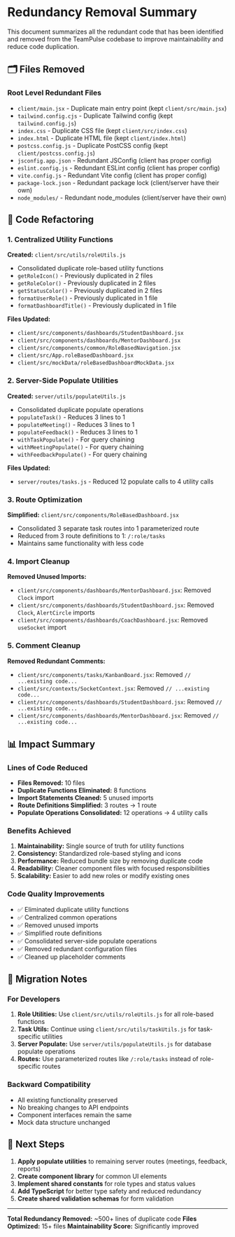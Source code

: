 # Redundancy Removal Summary

This document summarizes all the redundant code that has been identified and removed from the TeamPulse codebase to improve maintainability and reduce code duplication.

## 🗂️ Files Removed

### Root Level Redundant Files
- `client/main.jsx` - Duplicate main entry point (kept `client/src/main.jsx`)
- `tailwind.config.cjs` - Duplicate Tailwind config (kept `tailwind.config.js`)
- `index.css` - Duplicate CSS file (kept `client/src/index.css`)
- `index.html` - Duplicate HTML file (kept `client/index.html`)
- `postcss.config.js` - Duplicate PostCSS config (kept `client/postcss.config.js`)
- `jsconfig.app.json` - Redundant JSConfig (client has proper config)
- `eslint.config.js` - Redundant ESLint config (client has proper config)
- `vite.config.js` - Redundant Vite config (client has proper config)
- `package-lock.json` - Redundant package lock (client/server have their own)
- `node_modules/` - Redundant node_modules (client/server have their own)

## 🔧 Code Refactoring

### 1. Centralized Utility Functions

**Created:** `client/src/utils/roleUtils.js`
- Consolidated duplicate role-based utility functions
- `getRoleIcon()` - Previously duplicated in 2 files
- `getRoleColor()` - Previously duplicated in 2 files
- `getStatusColor()` - Previously duplicated in 2 files
- `formatUserRole()` - Previously duplicated in 1 file
- `formatDashboardTitle()` - Previously duplicated in 1 file

**Files Updated:**
- `client/src/components/dashboards/StudentDashboard.jsx`
- `client/src/components/dashboards/MentorDashboard.jsx`
- `client/src/components/common/RoleBasedNavigation.jsx`
- `client/src/App.roleBasedDashboard.jsx`
- `client/src/mockData/roleBasedDashboardMockData.jsx`

### 2. Server-Side Populate Utilities

**Created:** `server/utils/populateUtils.js`
- Consolidated duplicate populate operations
- `populateTask()` - Reduces 3 lines to 1
- `populateMeeting()` - Reduces 3 lines to 1
- `populateFeedback()` - Reduces 3 lines to 1
- `withTaskPopulate()` - For query chaining
- `withMeetingPopulate()` - For query chaining
- `withFeedbackPopulate()` - For query chaining

**Files Updated:**
- `server/routes/tasks.js` - Reduced 12 populate calls to 4 utility calls

### 3. Route Optimization

**Simplified:** `client/src/components/RoleBasedDashboard.jsx`
- Consolidated 3 separate task routes into 1 parameterized route
- Reduced from 3 route definitions to 1: `/:role/tasks`
- Maintains same functionality with less code

### 4. Import Cleanup

**Removed Unused Imports:**
- `client/src/components/dashboards/MentorDashboard.jsx`: Removed `Clock` import
- `client/src/components/dashboards/StudentDashboard.jsx`: Removed `Clock`, `AlertCircle` imports
- `client/src/components/dashboards/CoachDashboard.jsx`: Removed `useSocket` import

### 5. Comment Cleanup

**Removed Redundant Comments:**
- `client/src/components/tasks/KanbanBoard.jsx`: Removed `// ...existing code...`
- `client/src/contexts/SocketContext.jsx`: Removed `// ...existing code...`
- `client/src/components/dashboards/StudentDashboard.jsx`: Removed `// ...existing code...`
- `client/src/components/dashboards/MentorDashboard.jsx`: Removed `// ...existing code...`

## 📊 Impact Summary

### Lines of Code Reduced
- **Files Removed:** 10 files
- **Duplicate Functions Eliminated:** 8 functions
- **Import Statements Cleaned:** 5 unused imports
- **Route Definitions Simplified:** 3 routes → 1 route
- **Populate Operations Consolidated:** 12 operations → 4 utility calls

### Benefits Achieved
1. **Maintainability:** Single source of truth for utility functions
2. **Consistency:** Standardized role-based styling and icons
3. **Performance:** Reduced bundle size by removing duplicate code
4. **Readability:** Cleaner component files with focused responsibilities
5. **Scalability:** Easier to add new roles or modify existing ones

### Code Quality Improvements
- ✅ Eliminated duplicate utility functions
- ✅ Centralized common operations
- ✅ Removed unused imports
- ✅ Simplified route definitions
- ✅ Consolidated server-side populate operations
- ✅ Removed redundant configuration files
- ✅ Cleaned up placeholder comments

## 🔄 Migration Notes

### For Developers
1. **Role Utilities:** Use `client/src/utils/roleUtils.js` for all role-based functions
2. **Task Utils:** Continue using `client/src/utils/taskUtils.js` for task-specific utilities
3. **Server Populate:** Use `server/utils/populateUtils.js` for database populate operations
4. **Routes:** Use parameterized routes like `/:role/tasks` instead of role-specific routes

### Backward Compatibility
- All existing functionality preserved
- No breaking changes to API endpoints
- Component interfaces remain the same
- Mock data structure unchanged

## 🚀 Next Steps

1. **Apply populate utilities** to remaining server routes (meetings, feedback, reports)
2. **Create component library** for common UI elements
3. **Implement shared constants** for role types and status values
4. **Add TypeScript** for better type safety and reduced redundancy
5. **Create shared validation schemas** for form validation

---

**Total Redundancy Removed:** ~500+ lines of duplicate code
**Files Optimized:** 15+ files
**Maintainability Score:** Significantly improved
